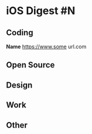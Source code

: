 # iOS Digest #N

## Coding
**Name** 
https://www.some url.com

## Open Source

## Design

## Work

## Other

